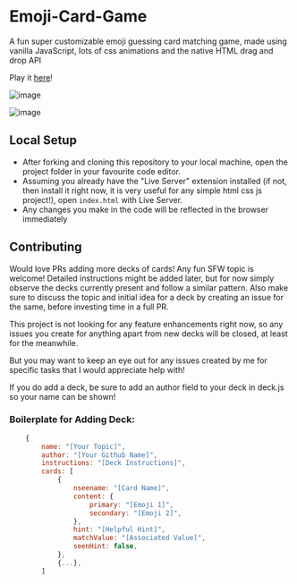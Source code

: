 # Emoji-Card-Game
A fun super customizable emoji guessing card matching game, made using vanilla JavaScript, lots of css animations and the native HTML drag and drop API

Play it [here](https://emoji-card-game.netlify.app/)!

![image](https://user-images.githubusercontent.com/68962290/193415265-23051f95-6bc1-44ae-b6d8-deb3954b9685.png)

![image](https://user-images.githubusercontent.com/68962290/193415361-0dcd2b6c-5745-4618-a705-faf8d91a7c4f.png)

## Local Setup
- After forking and cloning this repository to your local machine, open the project folder in your favourite code editor.
- Assuming you already have the "Live Server" extension installed (if not, then install it right now, it is very useful for any simple html css js project!), open `index.html` with Live Server.
- Any changes you make in the code will be reflected in the browser immediately

## Contributing
Would love PRs adding more decks of cards! Any fun SFW topic is welcome! Detailed instructions might be added later, but for now simply observe the decks currently present and follow a similar pattern. Also make sure to discuss the topic and initial idea for a deck by creating an issue for the same, before investing time in a full PR.

This project is not looking for any feature enhancements right now, so any issues you create for anything apart from new decks will be closed, at least for the meanwhile. 

But you may want to keep an eye out for any issues created by me for specific tasks that I would appreciate help with!


If you do add a deck, be sure to add an author field to your deck in deck.js so your name can be shown!

### Boilerplate for Adding Deck:
```javascript
    {
        name: "[Your Topic]",
        author: "[Your Github Name]",
        instructions: "[Deck Instructions]",
        cards: [
            {
                nseename: "[Card Name]",
                content: {
                    primary: "[Emoji 1]",
                    secondary: "[Emoji 2]",
                },
                hint: "[Helpful Hint]",
                matchValue: "[Associated Value]",
                seenHint: false,
            },
            {...},
        ]
```
